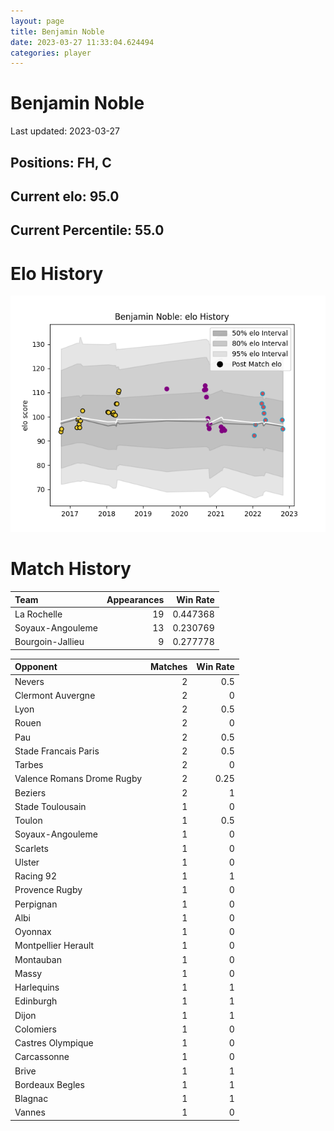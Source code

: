 ```yaml
---  
layout: page  
title: Benjamin Noble  
date: 2023-03-27 11:33:04.624494  
categories: player  
---
```

# Benjamin Noble


Last updated: 2023-03-27
## Positions: FH, C

## Current elo: 95.0

## Current Percentile: 55.0

# Elo History


![elo history](history_BenjaminNoble.png)
# Match History


| Team             |   Appearances |   Win Rate |
|:-----------------|--------------:|-----------:|
| La Rochelle      |            19 |   0.447368 |
| Soyaux-Angouleme |            13 |   0.230769 |
| Bourgoin-Jallieu |             9 |   0.277778 |

| Opponent                   |   Matches |   Win Rate |
|:---------------------------|----------:|-----------:|
| Nevers                     |         2 |       0.5  |
| Clermont Auvergne          |         2 |       0    |
| Lyon                       |         2 |       0.5  |
| Rouen                      |         2 |       0    |
| Pau                        |         2 |       0.5  |
| Stade Francais Paris       |         2 |       0.5  |
| Tarbes                     |         2 |       0    |
| Valence Romans Drome Rugby |         2 |       0.25 |
| Beziers                    |         2 |       1    |
| Stade Toulousain           |         1 |       0    |
| Toulon                     |         1 |       0.5  |
| Soyaux-Angouleme           |         1 |       0    |
| Scarlets                   |         1 |       0    |
| Ulster                     |         1 |       0    |
| Racing 92                  |         1 |       1    |
| Provence Rugby             |         1 |       0    |
| Perpignan                  |         1 |       0    |
| Albi                       |         1 |       0    |
| Oyonnax                    |         1 |       0    |
| Montpellier Herault        |         1 |       0    |
| Montauban                  |         1 |       0    |
| Massy                      |         1 |       0    |
| Harlequins                 |         1 |       1    |
| Edinburgh                  |         1 |       1    |
| Dijon                      |         1 |       1    |
| Colomiers                  |         1 |       0    |
| Castres Olympique          |         1 |       0    |
| Carcassonne                |         1 |       0    |
| Brive                      |         1 |       1    |
| Bordeaux Begles            |         1 |       1    |
| Blagnac                    |         1 |       1    |
| Vannes                     |         1 |       0    |